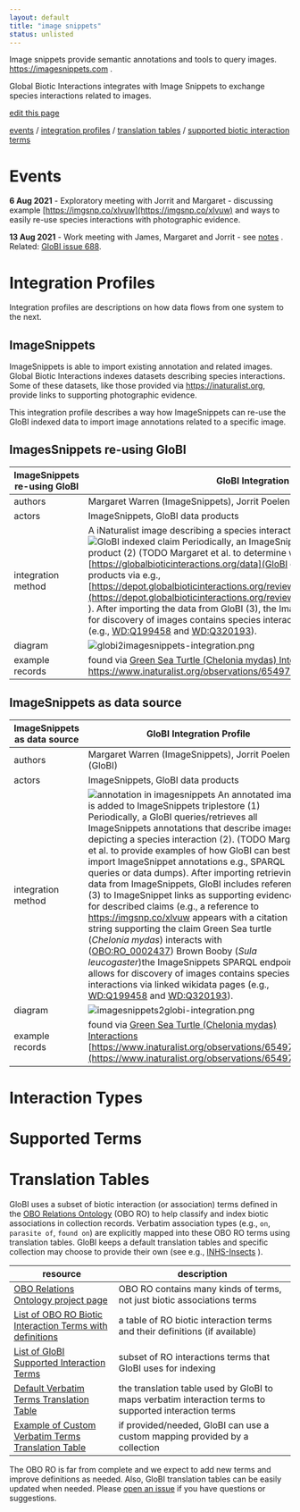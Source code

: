 ```yaml
---
layout: default
title: "image snippets"
status: unlisted
---
```


Image snippets provide semantic annotations and tools to query images. https://imagesnippets.com .

Global Biotic Interactions integrates with Image Snippets to exchange species interactions related to images. 


[edit this page](https://github.com/globalbioticinteractions/globalbioticinteractions.github.io/blob/main/imagesnippets/index.md) 

[events](#events)
/ [integration profiles](#integration-profiles) 
/ [translation tables](#translation-tables) 
/ [supported biotic interaction terms](#supported-terms) 


# Events 

**6 Aug 2021** - Exploratory meeting with Jorrit and Margaret - discussing example [https://imgsnp.co/xlvuw](https://imgsnp.co/xlvuw) and ways to easily re-use species interactions with photographic evidence.

**13 Aug 2021** - Work meeting with James, Margaret and Jorrit - see [notes](./2021-08-13-notes.txt) . Related: [GloBI issue 688](https://github.com/globalbioticinteractions/globalbioticinteractions/issues/688#issuecomment-898631037). 

# Integration Profiles

Integration profiles are descriptions on how data flows from one system to the next. 


## ImageSnippets

ImageSnippets is able to import existing annotation and related images. Global Biotic Interactions indexes datasets describing species interactions. Some of these datasets, like those provided via https://inaturalist.org, provide links to supporting photographic evidence.

This integration profile describes a way how ImageSnippets can re-use the GloBI indexed data to import image annotations related to a specific image. 

## ImagesSnippets re-using GloBI


 ImageSnippets re-using GloBI | GloBI Integration Profile 
 --- | --- 
 authors | Margaret Warren (ImageSnippets), Jorrit Poelen (GloBI)
 actors | ImageSnippets, GloBI data products
 integration method | A iNaturalist image describing a species interactions is indexed by GloBI (1). ![GloBI indexed claim](./assets/globi-claim.png) Periodically, an ImageSnippets workflow uses GloBI data product (2) (TODO Margaret et al. to determine which one from available products [https://globalbioticinteractions.org/data](GloBI data products) or more data review products via e.g., [https://depot.globalbioticinteractions.org/reviews/globalbioticinteractions/inaturalist](https://depot.globalbioticinteractions.org/reviews/globalbioticinteractions/inaturalist) ). After importing the data from GloBI (3), the ImageSnippets SPARQL endpoint allows for discovery of images contains species interactions via linked wikidata pages (4) (e.g., [WD:Q199458](https://www.wikidata.org/wiki/Q199458) and [WD:Q320193](https://www.wikidata.org/wiki/Q320193)). 
  diagram | ![globi2imagesnippets-integration.png](./assets/globi2imagesnippets-integration.svg)
example records | found via [Green Sea Turtle (Chelonia mydas) Interactions](https://www.globalbioticinteractions.org/?accordingTo=globi%3Aglobalbioticinteractions%2Finaturalist&interactionType=interactsWith&sourceTaxon=Chelonia%20mydas) https://www.inaturalist.org/observations/6549764 

## ImageSnippets as data source


 ImageSnippets as data source | GloBI Integration Profile 
 --- | --- 
 authors | Margaret Warren (ImageSnippets), Jorrit Poelen (GloBI)
 actors | ImageSnippets, GloBI data products
 integration method | ![annotation in imagesnippets](./assets/imagesnippet.png) An annotated image is added to ImageSnippets triplestore (1) Periodically, a GloBI queries/retrieves all ImageSnippets annotations that describe images depicting a species interaction (2). (TODO Margaret et al. to provide examples of how GloBI can best import ImageSnippet annotations e.g., SPARQL queries or data dumps). After importing retrieving data from ImageSnippets, GloBI includes references (3) to ImageSnippet links as supporting evidence for described claims (e.g., a reference to https://imgsnp.co/xlvuw appears with a citation string supporting the claim Green Sea turtle (_Chelonia mydas_) interacts with ([OBO:RO_0002437](http://purl.obolibrary.org/obo/RO_0002437)) Brown Booby (_Sula leucogaster_)the ImageSnippets SPARQL endpoint allows for discovery of images contains species interactions via linked wikidata pages (e.g., [WD:Q199458](https://www.wikidata.org/wiki/Q199458) and [WD:Q320193](https://www.wikidata.org/wiki/Q320193)). 
  diagram | ![imagesnippets2globi-integration.png](./assets/imagesnippets2globi-integration.svg)
example records | found via [Green Sea Turtle (Chelonia mydas) Interactions](https://www.globalbioticinteractions.org/?accordingTo=globi%3Aglobalbioticinteractions%2Finaturalist&interactionType=interactsWith&sourceTaxon=Chelonia%20mydas) [https://www.inaturalist.org/observations/6549764](https://www.inaturalist.org/observations/6549764) 


# Interaction Types 
# Supported Terms
# Translation Tables

GloBI uses a subset of biotic interaction (or association) terms defined in the [OBO Relations Ontology](http://www.obofoundry.org/ontology/ro.html) (OBO RO) to help classify and index biotic associations in collection records. Verbatim association types (e.g., ```on```, ```parasite of```, ```found on```) are explicitly mapped into these OBO RO terms using translation tables. GloBI keeps a default translation tables and specific collection may choose to provide their own (see e.g., [INHS-Insects](https://github.com/globalbioticinteractions/inhs-insects) ).

| resource | description |
| --- | --- |
| [OBO Relations Ontology project page](http://obofoundry.org/ontology/ro.html) | OBO RO contains many kinds of terms, not just biotic associations terms |
| [List of OBO RO Biotic Interaction Terms with definitions](https://github.com/globalbioticinteractions/nomer/blob/main/nomer/src/test/resources/org/globalbioticinteractions/nomer/match/ro.tsv) | a table of RO biotic interaction terms and their definitions (if available)
| [List of GloBI Supported Interaction Terms](https://github.com/globalbioticinteractions/globalbioticinteractions/blob/main/eol-globi-lib/src/main/resources/org/globalbioticinteractions/interaction_types_ro.csv) | subset of RO interactions terms that GloBI uses for indexing |
| [Default Verbatim Terms Translation Table](https://github.com/globalbioticinteractions/globalbioticinteractions/blob/main/eol-globi-lib/src/main/resources/org/globalbioticinteractions/interaction_types_mapping.csv) | the translation table used by GloBI to maps verbatim interaction terms to supported interaction terms
| [Example of Custom Verbatim Terms Translation Table](https://github.com/globalbioticinteractions/inhs-insects/blob/main/interaction_types_mapping.csv) | if provided/needed, GloBI can use a custom mapping provided by a collection |

The OBO RO is far from complete and we expect to add new terms and improve definitions as needed. Also, GloBI translation tables can be easily updated when needed. Please [open an issue](https://github.com/globalbioticinteractions/globalbioticinteractions/issues/new) if you have questions or suggestions. 
